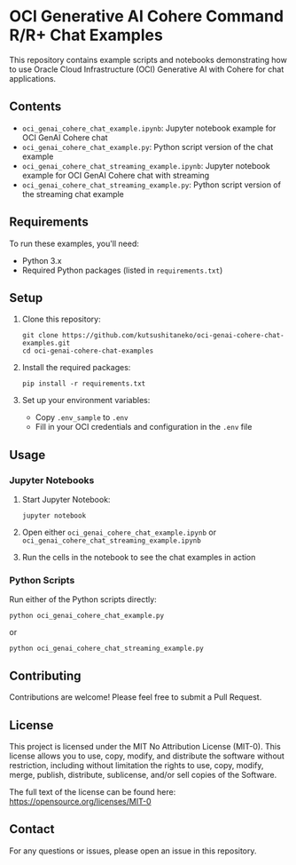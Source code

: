 # OCI Generative AI Cohere Command R/R+ Chat Examples

This repository contains example scripts and notebooks demonstrating how to use Oracle Cloud Infrastructure (OCI) Generative AI with Cohere for chat applications.

## Contents

- `oci_genai_cohere_chat_example.ipynb`: Jupyter notebook example for OCI GenAI Cohere chat
- `oci_genai_cohere_chat_example.py`: Python script version of the chat example
- `oci_genai_cohere_chat_streaming_example.ipynb`: Jupyter notebook example for OCI GenAI Cohere chat with streaming
- `oci_genai_cohere_chat_streaming_example.py`: Python script version of the streaming chat example

## Requirements

To run these examples, you'll need:

- Python 3.x
- Required Python packages (listed in `requirements.txt`)

## Setup

1. Clone this repository:
   ```
   git clone https://github.com/kutsushitaneko/oci-genai-cohere-chat-examples.git
   cd oci-genai-cohere-chat-examples
   ```

2. Install the required packages:
   ```
   pip install -r requirements.txt
   ```

3. Set up your environment variables:
   - Copy `.env_sample` to `.env`
   - Fill in your OCI credentials and configuration in the `.env` file

## Usage

### Jupyter Notebooks

1. Start Jupyter Notebook:
   ```
   jupyter notebook
   ```

2. Open either `oci_genai_cohere_chat_example.ipynb` or `oci_genai_cohere_chat_streaming_example.ipynb`

3. Run the cells in the notebook to see the chat examples in action

### Python Scripts

Run either of the Python scripts directly:

```
python oci_genai_cohere_chat_example.py
```

or

```
python oci_genai_cohere_chat_streaming_example.py
```

## Contributing

Contributions are welcome! Please feel free to submit a Pull Request.

## License

This project is licensed under the MIT No Attribution License (MIT-0). This license allows you to use, copy, modify, and distribute the software without restriction, including without limitation the rights to use, copy, modify, merge, publish, distribute, sublicense, and/or sell copies of the Software.

The full text of the license can be found here: https://opensource.org/licenses/MIT-0

## Contact

For any questions or issues, please open an issue in this repository.
